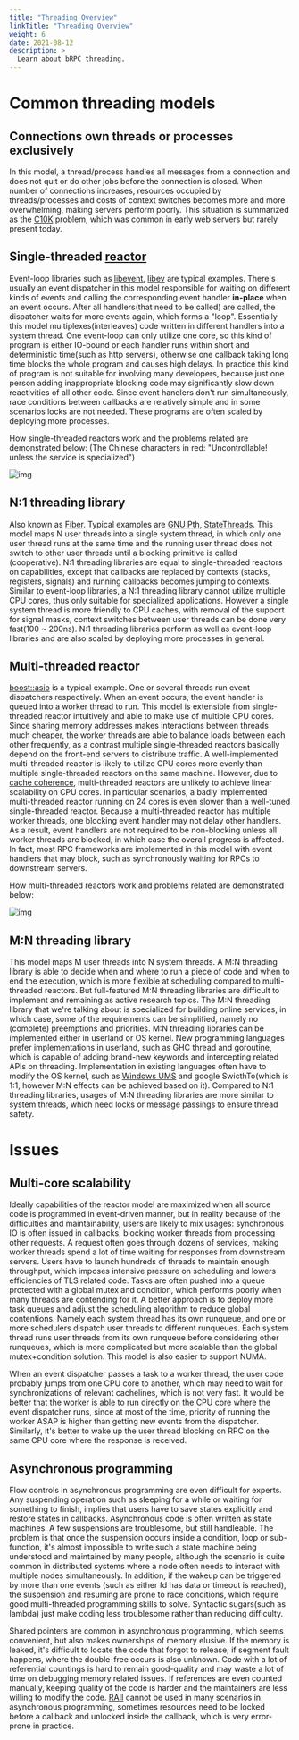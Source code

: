 ```yaml
---
title: "Threading Overview"
linkTitle: "Threading Overview"
weight: 6
date: 2021-08-12
description: >
  Learn about bRPC threading.
---
```

# Common threading models

## Connections own threads or processes exclusively

In this model, a thread/process handles all messages from a connection and does not quit or do other jobs before the connection is closed. When number of connections increases, resources occupied by threads/processes and costs of context switches becomes more and more overwhelming, making servers perform poorly. This situation is summarized as the [C10K](http://en.wikipedia.org/wiki/C10k_problem) problem, which was common in early web servers but rarely present today.

## Single-threaded [reactor](http://en.wikipedia.org/wiki/Reactor_pattern)

Event-loop libraries such as [libevent](http://libevent.org/), [libev](http://software.schmorp.de/pkg/libev.html) are typical examples. There's usually an event dispatcher in this model responsible for waiting on different kinds of events and calling the corresponding event handler **in-place** when an event occurs. After all handlers(that need to be called) are called, the dispatcher waits for more events again, which forms a "loop". Essentially this model multiplexes(interleaves) code written in different handlers into a system thread. One event-loop can only utilize one core, so this kind of program is either IO-bound or each handler runs within short and deterministic time(such as http servers), otherwise one callback taking long time blocks the whole program and causes high delays. In practice this kind of program is not suitable for involving many developers, because just one person adding inappropriate blocking code may significantly slow down reactivities of all other code. Since event handlers don't run simultaneously, race conditions between callbacks are relatively simple and in some scenarios locks are not needed. These programs are often scaled by deploying more processes. 

How single-threaded reactors work and the problems related are demonstrated below: (The Chinese characters in red: "Uncontrollable! unless the service is specialized")

![img](../images/threading_overview_1.png)

## N:1 threading library

Also known as [Fiber](http://en.wikipedia.org/wiki/Fiber_(computer_science)). Typical examples are [GNU Pth](http://www.gnu.org/software/pth/pth-manual.html), [StateThreads](http://state-threads.sourceforge.net/index.html). This model maps N user threads into a single system thread, in which only one user thread runs at the same time and the running user thread does not switch to other user threads until a blocking primitive is called (cooperative). N:1 threading libraries are equal to single-threaded reactors on capabilities, except that callbacks are replaced by contexts (stacks, registers, signals) and running callbacks becomes jumping to contexts. Similar to event-loop libraries, a N:1 threading library cannot utilize multiple CPU cores, thus only suitable for specialized applications. However a single system thread is more friendly to CPU caches, with removal of the support for signal masks, context switches between user threads can be done very fast(100 ~ 200ns). N:1 threading libraries perform as well as event-loop libraries and are also scaled by deploying more processes in general.

## Multi-threaded reactor

[boost::asio](http://www.boost.org/doc/libs/1_56_0/doc/html/boost_asio.html) is a typical example. One or several threads run event dispatchers respectively. When an event occurs, the event handler is queued into a worker thread to run. This model is extensible from single-threaded reactor intuitively and able to make use of multiple CPU cores. Since sharing memory addresses makes interactions between threads much cheaper, the worker threads are able to balance loads between each other frequently, as a contrast multiple single-threaded reactors basically depend on the front-end servers to distribute traffic. A well-implemented multi-threaded reactor is likely to utilize CPU cores more evenly than multiple single-threaded reactors on the same machine. However, due to [cache coherence](atomic_instructions.md#cacheline), multi-threaded reactors are unlikely to achieve linear scalability on CPU cores. In particular scenarios, a badly implemented multi-threaded reactor running on 24 cores is even slower than a well-tuned single-threaded reactor. Because a multi-threaded reactor has multiple worker threads, one blocking event handler may not delay other handlers. As a result, event handlers are not required to be non-blocking unless all worker threads are blocked, in which case the overall progress is affected. In fact, most RPC frameworks are implemented in this model with event handlers that may block, such as synchronously waiting for RPCs to downstream servers.

How multi-threaded reactors work and problems related are demonstrated below:

![img](../images/threading_overview_2.png)

## M:N threading library

This model maps M user threads into N system threads. A M:N threading library is able to decide when and where to run a piece of code and when to end the execution, which is more flexible at scheduling compared to multi-threaded reactors. But full-featured M:N threading libraries are difficult to implement and remaining as active research topics. The M:N threading library that we're talking about is specialized for building online services, in which case, some of the requirements can be simplified, namely no (complete) preemptions and priorities. M:N threading libraries can be implemented either in userland or OS kernel. New programming languages prefer implementations in userland, such as GHC thread and goroutine, which is capable of adding brand-new keywords and intercepting related APIs on threading. Implementation in existing languages often have to modify the OS kernel, such as [Windows UMS](https://msdn.microsoft.com/en-us/library/windows/desktop/dd627187(v=vs.85).aspx) and google SwicthTo(which is 1:1, however M:N effects can be achieved based on it). Compared to N:1 threading libraries, usages of M:N threading libraries are more similar to system threads, which need locks or message passings to ensure thread safety.

# Issues

## Multi-core scalability

Ideally capabilities of the reactor model are maximized when all source code is programmed in event-driven manner, but in reality because of the difficulties and maintainability, users are likely to mix usages: synchronous IO is often issued in callbacks, blocking worker threads from processing other requests. A request often goes through dozens of services, making worker threads spend a lot of time waiting for responses from downstream servers. Users have to launch hundreds of threads to maintain enough throughput, which imposes intensive pressure on scheduling and lowers efficiencies of TLS related code. Tasks are often pushed into a queue protected with a global mutex and condition, which performs poorly when many threads are contending for it. A better approach is to deploy more task queues and adjust the scheduling algorithm to reduce global contentions. Namely each system thread has its own runqueue, and one or more schedulers dispatch user threads to different runqueues. Each system thread runs user threads from its own runqueue before considering other runqueues, which is more complicated but more scalable than the global mutex+condition solution. This model is also easier to support NUMA.

When an event dispatcher passes a task to a worker thread, the user code probably jumps from one CPU core to another, which may need to wait for synchronizations of relevant cachelines, which is not very fast. It would be better that the worker is able to run directly on the CPU core where the event dispatcher runs, since at most of the time, priority of running the worker ASAP is higher than getting new events from the dispatcher. Similarly, it's better to wake up the user thread blocking on RPC on the same CPU core where the response is received.

## Asynchronous programming

Flow controls in asynchronous programming are even difficult for experts. Any suspending operation such as sleeping for a while or waiting for something to finish, implies that users have to save states explicitly and restore states in callbacks. Asynchronous code is often written as state machines. A few suspensions are troublesome, but still handleable. The problem is that once the suspension occurs inside a condition, loop or sub-function, it's almost impossible to write such a state machine being understood and maintained by many people, although the scenario is quite common in distributed systems where a node often needs to interact with multiple nodes simultaneously. In addition, if the wakeup can be triggered by more than one events (such as either fd has data or timeout is reached), the suspension and resuming are prone to race conditions, which require good multi-threaded programming skills to solve. Syntactic sugars(such as lambda) just make coding less troublesome rather than reducing difficulty.

Shared pointers are common in asynchronous programming, which seems convenient, but also makes ownerships of memory elusive. If the memory is leaked, it's difficult to locate the code that forgot to release; if segment fault happens, where the double-free occurs is also unknown. Code with a lot of referential countings is hard to remain good-quality and may waste a lot of time on debugging memory related issues. If references are even counted manually, keeping quality of the code is harder and the maintainers are less willing to modify the code. [RAII](http://en.wikipedia.org/wiki/Resource_Acquisition_Is_Initialization) cannot be used in many scenarios in asynchronous programming, sometimes resources need to be locked before a callback and unlocked inside the callback, which is very error-prone in practice.